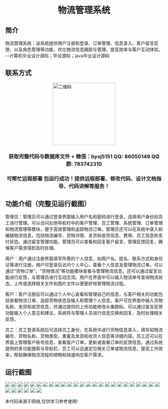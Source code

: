 <p><h1 align="center">物流管理系统</h1></p>

## 简介
物流管理系统：该系统提供用户注册和登录、订单管理、信息录入、客户留言反馈、以及角色管理等功能，优化物流信息跟踪与管理，提高效率与客户互动体验。    --计算机毕业设计源码；毕设源码；java毕业设计源码


## 联系方式
<img src="https://bs-1329754181.cos.ap-shanghai.myqcloud.com/wx.jpg" alt="二维码" style="display: block; margin: 0 auto;" width="200px">
<p><h3 align="center">获取完整代码与数据库文件 + 微信：bysj5151 QQ: 86050149 QQ群: 783742310</h3></p>
<p><h3 align="center">可帮忙远程部署 包运行成功！提供远程部署、修改代码、设计文档指导、代码讲解等服务！</h3></p>

## 功能介绍（完整见运行截图）
管理员：管理员可以通过登录界面输入用户名和密码进行登录，选择用户身份如员工进行管理。可以访问左侧导航栏中的客户管理、员工管理、系统管理、订单管理和物流管理等模块，便于高效管理和追踪物流订单。管理员还可以在系统中录入和编辑物流信息，包括物流编号、货物详情、发货和收货信息、费用、员工信息和支付状态。通过留言管理功能，管理员可以查看和回复客户留言，管理反馈回复，确保客户需求得到及时处理。

用户：用户通过注册界面填写所需的个人信息，如用户名、姓名、联系方式和身份证等进行注册。用户可登录后访问个人中心，查看个人信息及管理物流订单。可以通过“货物订单”、“货物情况”等功能模块查看与管理物流信息，还可以通过留言功能进行反馈，与管理员进行互动交流。用户在界面中可以输入物流单号查询物流状态，上传或选择相关文件和图片文件以便更好地管理物流过程。

客户：客户注册后可以通过个人中心查看和管理自己的信息，与客户相关的功能包括查看物流订单、追踪货物状态及输入和管理个人信息。客户可在界面中输入货物名称、发货和收货信息，并通过提供的上传功能修改头像图标。可以通过留言反馈功能输入个人意见和建议，系统将与管理人员进行信息交换和回复，及时处理相关反馈。

员工：员工登录系统后可选择员工身份，在系统中进行货物信息录入，填写如物流编号、货物名称、货物类型、重量及发货和收货人信息等详细内容。员工还可以在界面上管理客户账号信息，查看客户订单，更新或查看订单的反馈信息。通过系统提供的多功能搜索与导航栏，员工可以迅速定位相关订单或物流信息，提高工作效率，帮助确保物流流程的顺畅和快速响应客户需求。


## 运行截图
![](https://bs-1329754181.cos.ap-shanghai.myqcloud.com/ssm/LogisticsManagementSystem1/img/001.jpg)
![](https://bs-1329754181.cos.ap-shanghai.myqcloud.com/ssm/LogisticsManagementSystem1/img/002.jpg)
![](https://bs-1329754181.cos.ap-shanghai.myqcloud.com/ssm/LogisticsManagementSystem1/img/003.jpg)
![](https://bs-1329754181.cos.ap-shanghai.myqcloud.com/ssm/LogisticsManagementSystem1/img/004.jpg)
![](https://bs-1329754181.cos.ap-shanghai.myqcloud.com/ssm/LogisticsManagementSystem1/img/005.jpg)
![](https://bs-1329754181.cos.ap-shanghai.myqcloud.com/ssm/LogisticsManagementSystem1/img/006.jpg)
![](https://bs-1329754181.cos.ap-shanghai.myqcloud.com/ssm/LogisticsManagementSystem1/img/007.jpg)
![](https://bs-1329754181.cos.ap-shanghai.myqcloud.com/ssm/LogisticsManagementSystem1/img/008.jpg)
![](https://bs-1329754181.cos.ap-shanghai.myqcloud.com/ssm/LogisticsManagementSystem1/img/009.jpg)
![](https://bs-1329754181.cos.ap-shanghai.myqcloud.com/ssm/LogisticsManagementSystem1/img/010.jpg)
![](https://bs-1329754181.cos.ap-shanghai.myqcloud.com/ssm/LogisticsManagementSystem1/img/011.jpg)
![](https://bs-1329754181.cos.ap-shanghai.myqcloud.com/ssm/LogisticsManagementSystem1/img/012.jpg)
![](https://bs-1329754181.cos.ap-shanghai.myqcloud.com/ssm/LogisticsManagementSystem1/img/013.jpg)
![](https://bs-1329754181.cos.ap-shanghai.myqcloud.com/ssm/LogisticsManagementSystem1/img/014.jpg)
![](https://bs-1329754181.cos.ap-shanghai.myqcloud.com/ssm/LogisticsManagementSystem1/img/015.jpg)
![](https://bs-1329754181.cos.ap-shanghai.myqcloud.com/ssm/LogisticsManagementSystem1/img/016.jpg)
![](https://bs-1329754181.cos.ap-shanghai.myqcloud.com/ssm/LogisticsManagementSystem1/img/017.jpg)
![](https://bs-1329754181.cos.ap-shanghai.myqcloud.com/ssm/LogisticsManagementSystem1/img/018.jpg)
![](https://bs-1329754181.cos.ap-shanghai.myqcloud.com/ssm/LogisticsManagementSystem1/img/019.jpg)
![](https://bs-1329754181.cos.ap-shanghai.myqcloud.com/ssm/LogisticsManagementSystem1/img/020.jpg)
![](https://bs-1329754181.cos.ap-shanghai.myqcloud.com/ssm/LogisticsManagementSystem1/img/021.jpg)
![](https://bs-1329754181.cos.ap-shanghai.myqcloud.com/ssm/LogisticsManagementSystem1/img/022.jpg)
![](https://bs-1329754181.cos.ap-shanghai.myqcloud.com/ssm/LogisticsManagementSystem1/img/023.jpg)
![](https://bs-1329754181.cos.ap-shanghai.myqcloud.com/ssm/LogisticsManagementSystem1/img/024.jpg)
![](https://bs-1329754181.cos.ap-shanghai.myqcloud.com/ssm/LogisticsManagementSystem1/img/025.jpg)
![](https://bs-1329754181.cos.ap-shanghai.myqcloud.com/ssm/LogisticsManagementSystem1/img/026.jpg)
![](https://bs-1329754181.cos.ap-shanghai.myqcloud.com/ssm/LogisticsManagementSystem1/img/027.jpg)
![](https://bs-1329754181.cos.ap-shanghai.myqcloud.com/ssm/LogisticsManagementSystem1/img/028.jpg)
![](https://bs-1329754181.cos.ap-shanghai.myqcloud.com/ssm/LogisticsManagementSystem1/img/029.jpg)
![](https://bs-1329754181.cos.ap-shanghai.myqcloud.com/ssm/LogisticsManagementSystem1/img/030.jpg)
![](https://bs-1329754181.cos.ap-shanghai.myqcloud.com/ssm/LogisticsManagementSystem1/img/031.jpg)

<p>本代码来源于网络,仅供学习参考使用!</p>
